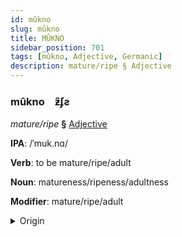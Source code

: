 ```yaml
---
id: mûkno
slug: mûkno
title: MÛKNO
sidebar_position: 701
tags: [mûkno, Adjective, Germanic]
description: mature/ripe § Adjective
---
```


### mûkno&emsp;<span kind="abugida">ƶ̑ʄƨ</span>

*mature/ripe* **§** [Adjective](../../tags/Adjective)

**IPA**: /ˈmuk.nɑ/

**Verb**: to be mature/ripe/adult

**Noun**: matureness/ripeness/adultness

**Modifier**: mature/ripe/adult

<details>
    <summary>Origin</summary>
    Swedish mogna [muːgnɑː]<br/>
    <em>Germanic Language Family</em>
</details>